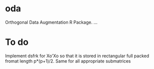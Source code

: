 oda
===

Orthogonal Data Augmentation R Package.
...

To do
===
Implement dsfrk for Xo'Xo so that it is stored in rectangular full packed fromat length p*(p+1)/2. Same for all appropriate submatrices
